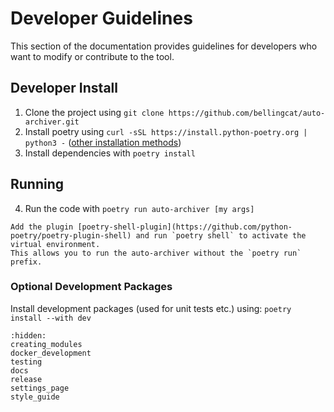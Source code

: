 
# Developer Guidelines

This section of the documentation provides guidelines for developers who want to modify or contribute to the tool.


## Developer Install

1. Clone the project using `git clone https://github.com/bellingcat/auto-archiver.git` 
2. Install poetry using `curl -sSL https://install.python-poetry.org | python3 -` ([other installation methods](https://python-poetry.org/docs/#installation))
3. Install dependencies with `poetry install`

## Running 
4. Run the code with `poetry run auto-archiver [my args]`

```{note}
Add the plugin [poetry-shell-plugin](https://github.com/python-poetry/poetry-plugin-shell) and run `poetry shell` to activate the virtual environment.
This allows you to run the auto-archiver without the `poetry run` prefix.
```

### Optional Development Packages

Install development packages (used for unit tests etc.) using:
`poetry install --with dev`


```{toctree}
:hidden:
creating_modules
docker_development
testing
docs
release
settings_page
style_guide
```
